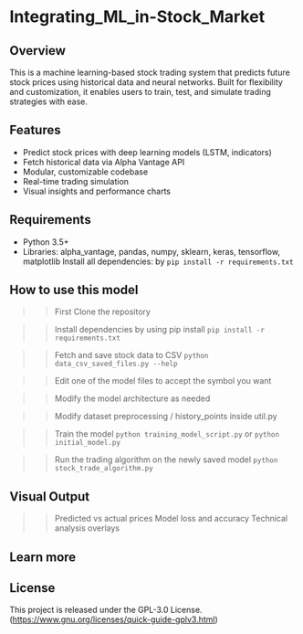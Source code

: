 # Integrating_ML_in-Stock_Market


## Overview

This is a machine learning-based stock trading system that predicts future stock prices using historical data and neural networks. Built for flexibility and customization, it enables users to train, test, and simulate trading strategies with ease.

## Features
-   Predict stock prices with deep learning models (LSTM, indicators)
-   Fetch historical data via Alpha Vantage API
-   Modular, customizable codebase
-   Real-time trading simulation
-   Visual insights and performance charts

## Requirements

-   Python 3.5+
-   Libraries: alpha_vantage, pandas, numpy, sklearn, keras, tensorflow, matplotlib
  Install all dependencies: by `pip install -r requirements.txt`


## How to use this model

>> First Clone the repository

>> Install dependencies by using pip install `pip install -r requirements.txt`

>> Fetch and save stock data to CSV `python data_csv_saved_files.py --help`

>> Edit one of the model files to accept the symbol you want

>> Modify the model architecture as needed

>> Modify dataset preprocessing / history_points inside util.py

>> Train the model `python training_model_script.py` or `python initial_model.py`

>>  Run the trading algorithm on the newly saved model `python stock_trade_algorithm.py`


## Visual Output
>>  Predicted vs actual prices
>>  Model loss and accuracy
>>  Technical analysis overlays

## Learn more 

## License

This project is released under the GPL-3.0 License.(https://www.gnu.org/licenses/quick-guide-gplv3.html)
